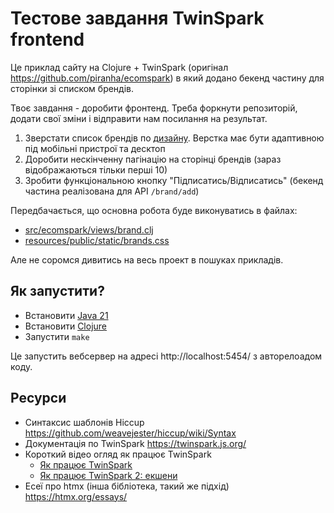 # Тестове завдання TwinSpark frontend

Це приклад сайту на Clojure + TwinSpark (оригінал https://github.com/piranha/ecomspark) в який додано бекенд частину для сторінки зі списком брендів.

Твоє завдання - доробити фронтенд. Треба форкнути репозиторій, додати свої зміни і відправити нам посилання на результат.

1. Зверстати список брендів по [дизайну](https://www.figma.com/design/pCg4589UN9bPMfyixEUUEO/Kasta-TS-challenge?node-id=0-1&t=6uay2WUL0AMAfkn5-1). Верстка має бути адаптивною під мобільні пристрої та десктоп
2. Доробити нескінченну пагінацію на сторінці брендів (зараз відображаються тільки перші 10)
3. Зробити функціональною кнопку "Підписатись/Відписатись" (бекенд частина реалізована для API `/brand/add`)

Передбачається, що основна робота буде виконуватись в файлах:

- [src/ecomspark/views/brand.clj](src/ecomspark/views/brand.clj)
- [resources/public/static/brands.css](resources/public/static/brands.css)

Але не соромся дивитись на весь проект в пошуках прикладів.

## Як запустити?

- Встановити [Java 21](https://www.oracle.com/java/technologies/downloads/#java21)
- Встановити [Clojure](https://clojure.org/guides/install_clojure)
- Запустити `make`

Це запустить вебсервер на адресі http://localhost:5454/ з авторелоадом коду.

## Ресурси

- Синтаксис шаблонів Hiccup https://github.com/weavejester/hiccup/wiki/Syntax
- Документація по TwinSpark https://twinspark.js.org/
- Короткий відео огляд як працює TwinSpark
  - [Як працює TwinSpark](https://youtu.be/7fdMNKh6JYw?si=eqMdndTfCOtwvd0E)
  - [Як працює TwinSpark 2: екшени](https://youtu.be/psXagg717DE?si=jER2WVGav8LWKxb3)
- Есеї про htmx (інша бібліотека, такий же підхід) https://htmx.org/essays/
